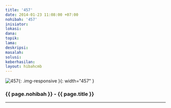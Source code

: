 ```yaml
---
title: '457'
date: 2014-01-23 11:08:00 +07:00
nohibah: '457'
inisiator: 
lokasi: 
dana: 
topik: 
lama: 
deskripsi: 
masalah: 
solusi: 
keberhasilan: 
layout: hibahcmb
---
```


![457](/static/img/hibahcmb/457.png){: .img-responsive }{: width="457" }

### {{ page.nohibah }} - {{ page.title }}

---
